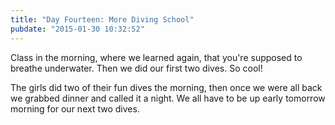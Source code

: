 ```yaml
---
title: "Day Fourteen: More Diving School"
pubdate: "2015-01-30 10:32:52"
---
```


Class in the morning, where we learned again, that you're supposed to breathe underwater. Then we did our first two dives. So cool!


The girls did two of their fun dives the morning, then once we were all back we grabbed dinner and called it a night. We all have to be up early tomorrow morning for our next two dives. 